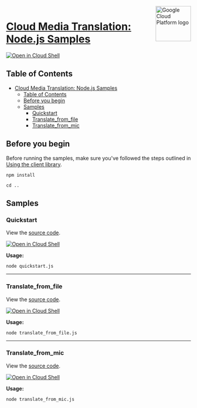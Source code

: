 <img src="https://avatars2.githubusercontent.com/u/2810941?v=3&s=96" alt="Google Cloud Platform logo" title="Google Cloud Platform" align="right" height="96" width="96"/>

# [Cloud Media Translation: Node.js Samples](https://github.com/GoogleCloudPlatform/nodejs-docs-samples)

[![Open in Cloud Shell][shell_img]][shell_link]



## Table of Contents

- [Cloud Media Translation: Node.js Samples](#cloud-mediatranslation-nodejs-samples)
  - [Table of Contents](#table-of-contents)
  - [Before you begin](#before-you-begin)
  - [Samples](#samples)
    - [Quickstart](#quickstart)
    - [Translate_from_file](#translate_from_file)
    - [Translate_from_mic](#translate_from_mic)

## Before you begin

Before running the samples, make sure you've followed the steps outlined in
[Using the client library](https://github.com/googleapis/nodejs-media-translation#using-the-client-library).

`npm install`

`cd ..`

## Samples



### Quickstart

View the [source code](https://github.com/GoogleCloudPlatform/nodejs-docs-samples/blob/main/mediatranslation/quickstart.js).

[![Open in Cloud Shell][shell_img]](https://console.cloud.google.com/cloudshell/open?git_repo=https://github.com/GoogleCloudPlatform/nodejs-docs-samples&page=editor&open_in_editor=mediatranslation/quickstart.js,mediatranslation/README.md)

__Usage:__


`node quickstart.js`


-----




### Translate_from_file

View the [source code](https://github.com/GoogleCloudPlatform/nodejs-docs-samples/blob/main/mediatranslation/translate_from_file.js).

[![Open in Cloud Shell][shell_img]](https://console.cloud.google.com/cloudshell/open?git_repo=https://github.com/GoogleCloudPlatform/nodejs-docs-samples&page=editor&open_in_editor=mediatranslation/translate_from_file.js,mediatranslation/README.md)

__Usage:__


`node translate_from_file.js`


-----




### Translate_from_mic

View the [source code](https://github.com/GoogleCloudPlatform/nodejs-docs-samples/blob/main/mediatranslation/translate_from_mic.js).

[![Open in Cloud Shell][shell_img]](https://console.cloud.google.com/cloudshell/open?git_repo=https://github.com/GoogleCloudPlatform/nodejs-docs-samples&page=editor&open_in_editor=mediatranslation/translate_from_mic.js,mediatranslation/README.md)

__Usage:__


`node translate_from_mic.js`






[shell_img]: https://gstatic.com/cloudssh/images/open-btn.png
[shell_link]: https://console.cloud.google.com/cloudshell/open?git_repo=https://github.com/GoogleCloudPlatform/nodejs-docs-samples&page=editor&open_in_editor=mediatranslation/README.md
[product-docs]: https://cloud.google.com/translate/media/docs/
